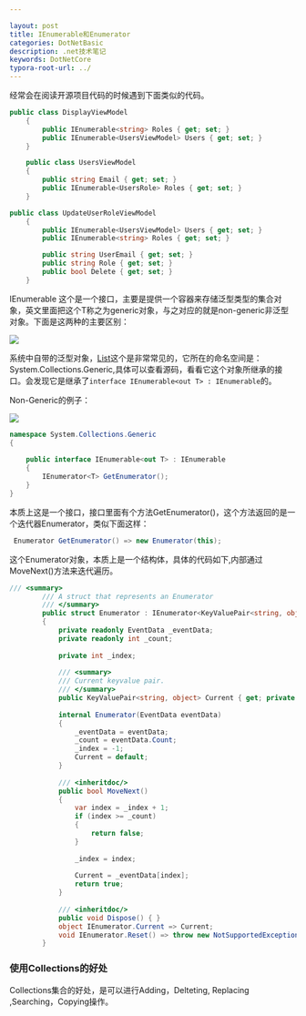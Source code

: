 ```yaml
---

layout: post
title: IEnumerable和Enumerator
categories: DotNetBasic
description: .net技术笔记
keywords: DotNetCore
typora-root-url: ../
---
```

经常会在阅读开源项目代码的时候遇到下面类似的代码。

````c#
public class DisplayViewModel
    {
        public IEnumerable<string> Roles { get; set; }
        public IEnumerable<UsersViewModel> Users { get; set; }
    }

    public class UsersViewModel
    {
        public string Email { get; set; }
        public IEnumerable<UsersRole> Roles { get; set; }
    }

public class UpdateUserRoleViewModel
    {
        public IEnumerable<UsersViewModel> Users { get; set; }
        public IEnumerable<string> Roles { get; set; }

        public string UserEmail { get; set; }
        public string Role { get; set; }
        public bool Delete { get; set; }
    }
````

IEnumerable<T> 这个是一个接口，主要是提供一个容器来存储泛型类型的集合对象，英文里面把这个T称之为generic对象，与之对应的就是non-generic非泛型对象。下面是这两种的主要区别：

<img src="https://cs-cn.top/images/posts/Collections14511.png"/>

系统中自带的泛型对象，[List<T>](https://source.dot.net/#System.Private.CoreLib/List.cs,cf7f4095e4de7646)这个是非常常见的，它所在的命名空间是：System.Collections.Generic,具体可以查看源码，看看它这个对象所继承的接口。会发现它是继承了`interface IEnumerable<out T> : IEnumerable`的。



Non-Generic的例子：

<img src="https://cs-cn.top/images/posts/Non-Generic_Collection6953.png"/>

````c#
namespace System.Collections.Generic
{
    
    public interface IEnumerable<out T> : IEnumerable
    {
        IEnumerator<T> GetEnumerator();
    }
}
````

本质上这是一个接口，接口里面有个方法GetEnumerator()，这个方法返回的是一个迭代器Enumerator，类似下面这样：

```c#
 Enumerator GetEnumerator() => new Enumerator(this);
```

这个Enumerator对象，本质上是一个结构体，具体的代码如下,内部通过MoveNext()方法来迭代遍历。

```c#
/// <summary>
        /// A struct that represents an Enumerator
        /// </summary>
        public struct Enumerator : IEnumerator<KeyValuePair<string, object>>
        {
            private readonly EventData _eventData;
            private readonly int _count;
 
            private int _index;
 
            /// <summary>
            /// Current keyvalue pair.
            /// </summary>
            public KeyValuePair<string, object> Current { get; private set; }
 
            internal Enumerator(EventData eventData)
            {
                _eventData = eventData;
                _count = eventData.Count;
                _index = -1;
                Current = default;
            }
 
            /// <inheritdoc/>
            public bool MoveNext()
            {
                var index = _index + 1;
                if (index >= _count)
                {
                    return false;
                }
 
                _index = index;
 
                Current = _eventData[index];
                return true;
            }
 
            /// <inheritdoc/>
            public void Dispose() { }
            object IEnumerator.Current => Current;
            void IEnumerator.Reset() => throw new NotSupportedException();
        }
```

### 使用Collections的好处

Collections集合的好处，是可以进行Adding，Delteting, Replacing ,Searching，Copying操作。





